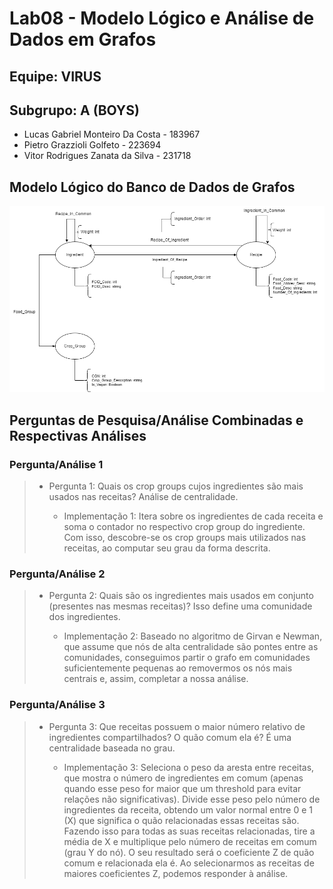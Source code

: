 # Lab08 - Modelo Lógico e Análise de Dados em Grafos


## Equipe: VIRUS


## Subgrupo: A  (BOYS)

- Lucas Gabriel Monteiro Da Costa - 183967 
- Pietro Grazzioli Golfeto - 223694 
- Vitor Rodrigues Zanata da Silva - 231718

## Modelo Lógico do Banco de Dados de Grafos
<img src="images/lab08.png" width="auto" height="auto">

## Perguntas de Pesquisa/Análise Combinadas e Respectivas Análises

### Pergunta/Análise 1
> * Pergunta 1: Quais os crop groups cujos ingredientes são mais usados nas receitas? Análise de centralidade. 
>   
>   * Implementação 1: Itera sobre os ingredientes de cada receita e soma o contador no respectivo crop group do ingrediente. Com isso, descobre-se os crop groups mais utilizados nas receitas, ao computar seu grau da forma descrita.


### Pergunta/Análise 2
> * Pergunta 2: Quais são os ingredientes mais usados em conjunto (presentes nas mesmas receitas)? Isso define uma comunidade dos ingredientes.
>   
>   * Implementação 2: Baseado no algoritmo de Girvan e Newman, que assume que nós de alta centralidade são pontes entre as comunidades, conseguimos partir o grafo em comunidades suficientemente pequenas ao removermos os nós mais centrais e, assim, completar a nossa análise.


### Pergunta/Análise 3
> * Pergunta 3: Que receitas possuem o maior número relativo de ingredientes compartilhados? O quão comum ela é? É uma centralidade baseada no grau.
>   
>   * Implementação 3: Seleciona o peso da aresta entre receitas, que mostra o número de ingredientes em comum (apenas quando esse peso for maior que um threshold para evitar relações não significativas). Divide esse peso pelo número de ingredientes da receita, obtendo um valor normal entre 0 e 1 (X) que significa o quão relacionadas essas receitas são. Fazendo isso para todas as suas receitas relacionadas, tire a média de X e multiplique pelo número de receitas em comum (grau Y do nó). O seu resultado será o coeficiente Z de quão comum e relacionada ela é. Ao selecionarmos as receitas de maiores coeficientes Z, podemos responder à análise.
